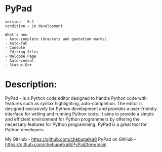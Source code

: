 # PyPad
    version - 0.1 
    condition - in development

    What's new
    - Auto-complete (brackets and quotation marks)
    - Auto-Tab
    - Console
    - Editing files
    - Welcome Page
    - Auto-indent
    - Status-Bar

# Description:
PyPad - is a Python code editor designed to handle Python code with features such as syntax highlighting, auto-completion. The editor is designed exclusively for Python development and provides a user-friendly interface for writing and running Python code. It aims to provide a simple and efficient environment for Python programmers by offering the necessary features for Python programming. PyPad is a great tool for Python developers.


My GitHub - https://github.com/chebupelka8
PyPad on GitHub - https://github.com/chebupelka8/PyPad/tree/main
